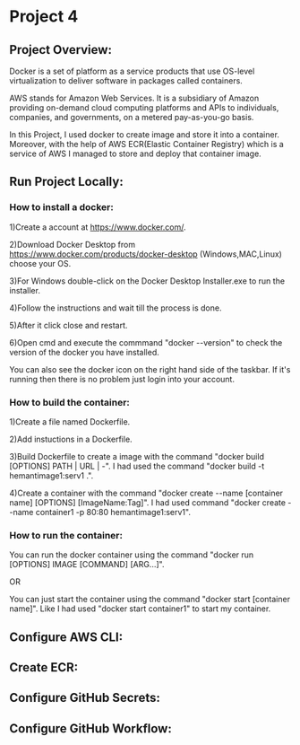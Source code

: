 # Project 4 

## Project Overview:
Docker is a set of platform as a service products that use OS-level virtualization to deliver software in packages called containers.

AWS stands for Amazon Web Services. It is a subsidiary of Amazon providing on-demand cloud computing platforms and APIs to individuals, companies, and governments, on a metered pay-as-you-go basis.

In this Project, I used docker to create image and store it into a container. Moreover, with the help of AWS ECR(Elastic Container Registry) which is a service of AWS I managed to store and deploy that container image.

## Run Project Locally:
### How to install a docker:
1)Create a account at https://www.docker.com/.

2)Download Docker Desktop from https://www.docker.com/products/docker-desktop (Windows,MAC,Linux) choose your OS.

3)For Windows double-click on the Docker Desktop Installer.exe to run the installer.

4)Follow the instructions and wait till the process is done.

5)After it click close and restart.

6)Open cmd and execute the commmand "docker --version" to check the version of the docker you have installed.

You can also see the docker icon on the right hand side of the taskbar. If it's running then there is no problem just login into your account. 

### How to build the container:
1)Create a file named Dockerfile.

2)Add instuctions in a Dockerfile.

3)Build Dockerfile to create a image with the command "docker build [OPTIONS] PATH | URL | -". I had used the command "docker build -t hemantimage1:serv1 .".

4)Create a container with the command "docker create --name [container name] [OPTIONS] [ImageName:Tag]". I had used command "docker create --name container1 -p 80:80 hemantimage1:serv1".

### How to run the container:
You can run the docker container using the command "docker run [OPTIONS] IMAGE [COMMAND] [ARG...]".

OR

You can just start the container using the command "docker start [container name]". Like I had used "docker start container1" to start my container.

## Configure AWS CLI:

## Create ECR:

## Configure GitHub Secrets:

## Configure GitHub Workflow:

